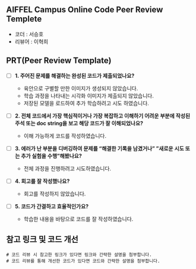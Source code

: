 ## AIFFEL Campus Online Code Peer Review Templete
- 코더 : 서승호
- 리뷰어 : 이혁희


## PRT(Peer Review Template)
- [ ]  **1. 주어진 문제를 해결하는 완성된 코드가 제출되었나요?**
    - 육안으로 구별할 만한 이미지가 생성되지 않았습니다.
    - 학습 과정을 나타내는 시각화 이미지가 제출되지 않았습니다.
    - 저장된 모델을 로드하여 추가 학습하려고 시도 하였습니다.
    
- [ ]  **2. 전체 코드에서 가장 핵심적이거나 가장 복잡하고 이해하기 어려운 부분에 작성된 
주석 또는 doc string을 보고 해당 코드가 잘 이해되었나요?**
    - 이해 가능하게 코드를 작성하였습니다.
        
- [ ]  **3. 에러가 난 부분을 디버깅하여 문제를 “해결한 기록을 남겼거나” 
”새로운 시도 또는 추가 실험을 수행”해봤나요?**
    - 전체 과정을 진행하려고 시도하였습니다.
    
- [ ]  **4. 회고를 잘 작성했나요?**
    - 회고를 작성하지 않았습니다.
    
- [ ]  **5. 코드가 간결하고 효율적인가요?**
    - 학습한 내용을 바탕으로 코드를 잘 작성하였습니다.
    

## 참고 링크 및 코드 개선
```
# 코드 리뷰 시 참고한 링크가 있다면 링크와 간략한 설명을 첨부합니다.
# 코드 리뷰를 통해 개선한 코드가 있다면 코드와 간략한 설명을 첨부합니다.
```
